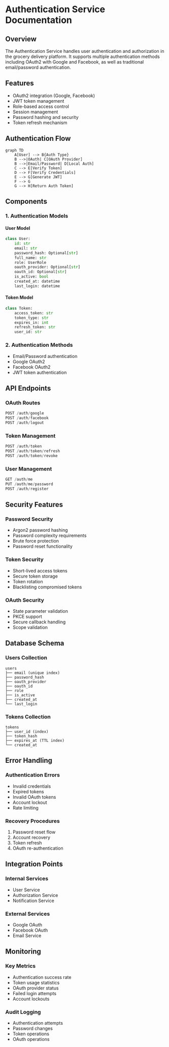 # Authentication Service Documentation

## Overview
The Authentication Service handles user authentication and authorization in the grocery delivery platform. It supports multiple authentication methods including OAuth2 with Google and Facebook, as well as traditional email/password authentication.

## Features
- OAuth2 integration (Google, Facebook)
- JWT token management
- Role-based access control
- Session management
- Password hashing and security
- Token refresh mechanism

## Authentication Flow
```mermaid
graph TD
    A[User] --> B{Auth Type}
    B -->|OAuth| C[OAuth Provider]
    B -->|Email/Password| D[Local Auth]
    C --> E[Verify Token]
    D --> F[Verify Credentials]
    E --> G[Generate JWT]
    F --> G
    G --> H[Return Auth Token]
```

## Components

### 1. Authentication Models

#### User Model
```python
class User:
    id: str
    email: str
    password_hash: Optional[str]
    full_name: str
    role: UserRole
    oauth_provider: Optional[str]
    oauth_id: Optional[str]
    is_active: bool
    created_at: datetime
    last_login: datetime
```

#### Token Model
```python
class Token:
    access_token: str
    token_type: str
    expires_in: int
    refresh_token: str
    user_id: str
```

### 2. Authentication Methods
- Email/Password authentication
- Google OAuth2
- Facebook OAuth2
- JWT token authentication

## API Endpoints

### OAuth Routes
```python
POST /auth/google
POST /auth/facebook
POST /auth/logout
```

### Token Management
```python
POST /auth/token
POST /auth/token/refresh
POST /auth/token/revoke
```

### User Management
```python
GET /auth/me
PUT /auth/me/password
POST /auth/register
```

## Security Features

### Password Security
- Argon2 password hashing
- Password complexity requirements
- Brute force protection
- Password reset functionality

### Token Security
- Short-lived access tokens
- Secure token storage
- Token rotation
- Blacklisting compromised tokens

### OAuth Security
- State parameter validation
- PKCE support
- Secure callback handling
- Scope validation

## Database Schema

### Users Collection
```
users
├── email (unique index)
├── password_hash
├── oauth_provider
├── oauth_id
├── role
├── is_active
├── created_at
└── last_login
```

### Tokens Collection
```
tokens
├── user_id (index)
├── token_hash
├── expires_at (TTL index)
└── created_at
```

## Error Handling

### Authentication Errors
- Invalid credentials
- Expired tokens
- Invalid OAuth tokens
- Account lockout
- Rate limiting

### Recovery Procedures
1. Password reset flow
2. Account recovery
3. Token refresh
4. OAuth re-authentication

## Integration Points

### Internal Services
- User Service
- Authorization Service
- Notification Service

### External Services
- Google OAuth
- Facebook OAuth
- Email Service

## Monitoring

### Key Metrics
- Authentication success rate
- Token usage statistics
- OAuth provider status
- Failed login attempts
- Account lockouts

### Audit Logging
- Authentication attempts
- Password changes
- Token operations
- OAuth operations 